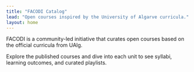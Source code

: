 ```yaml
---
title: "FACODI Catalog"
lead: "Open courses inspired by the University of Algarve curricula."
layout: home
---
```


FACODI is a community-led initiative that curates open courses based on the official curricula from UAlg.

Explore the published courses and dive into each unit to see syllabi, learning outcomes, and curated playlists.
